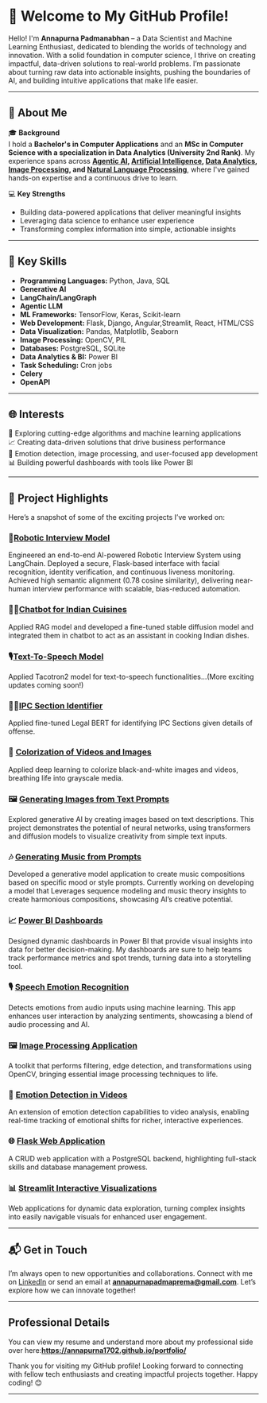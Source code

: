 
# 👋 Welcome to My GitHub Profile!

Hello! I'm **Annapurna Padmanabhan** – a Data Scientist and Machine Learning Enthusiast, dedicated to blending the worlds of technology and innovation. With a solid foundation in computer science, I thrive on creating impactful, data-driven solutions to real-world problems. I’m passionate about turning raw data into actionable insights, pushing the boundaries of AI, and building intuitive applications that make life easier.

---

## 🌟 About Me

🎓 **Background**  
I hold a **Bachelor's in Computer Applications** and an **MSc in Computer Science with a specialization in Data Analytics (University 2nd Rank)**. My experience spans across **[Agentic AI](#), [Artificial Intelligence](#), [Data Analytics](#), [Image Processing](#), and [Natural Language Processing](#)**, where I've gained hands-on expertise and a continuous drive to learn.

💻 **Key Strengths**  
- Building data-powered applications that deliver meaningful insights
- Leveraging data science to enhance user experience
- Transforming complex information into simple, actionable insights

---

## 🔑 Key Skills

- **Programming Languages:** Python, Java, SQL
- **Generative AI**
- **LangChain/LangGraph**
- **Agentic LLM**
- **ML Frameworks:** TensorFlow, Keras, Scikit-learn
- **Web Development:** Flask, Django, Angular,Streamlit, React, HTML/CSS
- **Data Visualization:** Pandas, Matplotlib, Seaborn
- **Image Processing:** OpenCV, PIL
- **Databases:** PostgreSQL, SQLite
- **Data Analytics & BI:** Power BI
- **Task Scheduling:** Cron jobs
- **Celery**
- **OpenAPI**

---

## 🌐 Interests

🚀 Exploring cutting-edge algorithms and machine learning applications  
📈 Creating data-driven solutions that drive business performance  
🎥 Emotion detection, image processing, and user-focused app development  
📊 Building powerful dashboards with tools like Power BI  

---

## 📂 Project Highlights

Here’s a snapshot of some of the exciting projects I’ve worked on:
### **🤖[Robotic Interview Model](#)**
Engineered an end-to-end AI-powered Robotic Interview System using LangChain. Deployed a secure, Flask-based interface with facial recognition, identity verification, and continuous liveness monitoring. Achieved high semantic alignment (0.78 cosine similarity), delivering near-human interview performance with scalable, bias-reduced automation.
###

### **👩‍🍳[Chatbot for Indian Cuisines](#)**
Applied RAG model and developed a fine-tuned stable diffusion model and integrated them in chatbot to act as an assistant in cooking Indian dishes.
### 

### **🎙️[Text-To-Speech Model](#)**
Applied Tacotron2 model for text-to-speech functionalities...(More exciting updates coming soon!)
### 

### **👩‍⚖️[IPC Section Identifier](#)**
Applied fine-tuned Legal BERT for identifying IPC Sections given details of offense.
### 

### 🎨 **[Colorization of Videos and Images](#)**
Applied deep learning to colorize black-and-white images and videos, breathing life into grayscale media. 

### 🖼️ **[Generating Images from Text Prompts](#)**
Explored generative AI by creating images based on text descriptions. This project demonstrates the potential of neural networks, using transformers and diffusion models to visualize creativity from simple text inputs.

### 🎶 **[Generating Music from Prompts](#)**
Developed a generative model application to create music compositions based on specific mood or style prompts. Currently working on developing a model that Leverages sequence modeling and music theory insights to create harmonious compositions, showcasing AI’s creative potential.

### 📈 **[Power BI Dashboards](#)**
Designed dynamic dashboards in Power BI that provide visual insights into data for better decision-making. My dashboards are sure to help teams track performance metrics and spot trends, turning data into a storytelling tool.

### 🎙️ **[Speech Emotion Recognition](#)**
Detects emotions from audio inputs using machine learning. This app enhances user interaction by analyzing sentiments, showcasing a blend of audio processing and AI.

### 🖼️ **[Image Processing Application](#)**
A toolkit that performs filtering, edge detection, and transformations using OpenCV, bringing essential image processing techniques to life.

### 🎥 **[Emotion Detection in Videos](#)**
An extension of emotion detection capabilities to video analysis, enabling real-time tracking of emotional shifts for richer, interactive experiences.

### 🌐 **[Flask Web Application](#)**
A CRUD web application with a PostgreSQL backend, highlighting full-stack skills and database management prowess.

### 📊 **[Streamlit Interactive Visualizations](#)**
Web applications for dynamic data exploration, turning complex insights into easily navigable visuals for enhanced user engagement.

---

## 📬 Get in Touch

I’m always open to new opportunities and collaborations. Connect with me on [LinkedIn](https://www.linkedin.com/in/annapurnapadmanabhan) or send an email at **annapurnapadmaprema@gmail.com**. Let’s explore how we can innovate together!

---
## Professional Details

You can view my resume and understand more about my professional side over here:**https://annapurna1702.github.io/portfolio/**

Thank you for visiting my GitHub profile! Looking forward to connecting with fellow tech enthusiasts and creating impactful projects together. Happy coding! 😊

---
